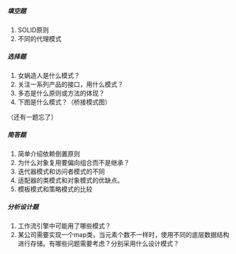 ##### 填空题

1. SOLID原则
2. 不同的代理模式



##### 选择题

1. 女娲造人是什么模式？
2. 关注一系列产品的接口，用什么模式？
3. 多态是什么原则或方法的体现？
4. 下图是什么模式？（桥接模式图）

（还有一题忘了）



##### 简答题

1. 简单介绍依赖倒置原则
2. 为什么对象复用要偏向组合而不是继承？
3. 迭代器模式和访问者模式的不同
4. 适配器的类模式和对象模式的优缺点。
5. 模板模式和策略模式的比较



##### 分析设计题

1. 工作流引擎中可能用了哪些模式？
2. 某公司需要实现一个map类，当元素个数不一样时，使用不同的底层数据结构进行存储。有哪些问题需要考虑？分别采用什么设计模式？